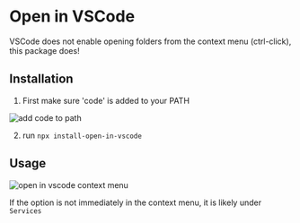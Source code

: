 
# Open in VSCode

VSCode does not enable opening folders from the context menu (ctrl-click), this package does!

## Installation

1) First make sure 'code' is added to your PATH

![add code to path](https://serveon.site/vscode-add-to-path.png)


2) run `npx install-open-in-vscode`


## Usage

![open in vscode context menu](https://serveon.site/open-in-vscode-context-menu.png)

If the option is not immediately in the context menu, it is likely under `Services`